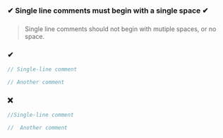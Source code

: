 ### ✔ Single line comments must begin with a single space ✔
###

> Single line comments should not begin with mutiple spaces, or no space.

### ✔
``` csharp
// Single-line comment
```
``` csharp
// Another comment
```

### ❌ 
``` csharp
//Single-line comment
```
``` csharp
//  Another comment
```
